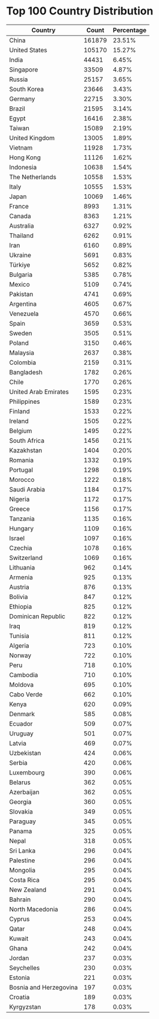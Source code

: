 # Top 100 Country Distribution
| Country | Count | Percentage |
|----|----|----|
| China | 161879 | 23.51% |
| United States | 105170 | 15.27% |
| India | 44431 | 6.45% |
| Singapore | 33509 | 4.87% |
| Russia | 25157 | 3.65% |
| South Korea | 23646 | 3.43% |
| Germany | 22715 | 3.30% |
| Brazil | 21595 | 3.14% |
| Egypt | 16416 | 2.38% |
| Taiwan | 15089 | 2.19% |
| United Kingdom | 13005 | 1.89% |
| Vietnam | 11928 | 1.73% |
| Hong Kong | 11126 | 1.62% |
| Indonesia | 10638 | 1.54% |
| The Netherlands | 10558 | 1.53% |
| Italy | 10555 | 1.53% |
| Japan | 10069 | 1.46% |
| France | 8993 | 1.31% |
| Canada | 8363 | 1.21% |
| Australia | 6327 | 0.92% |
| Thailand | 6262 | 0.91% |
| Iran | 6160 | 0.89% |
| Ukraine | 5691 | 0.83% |
| Türkiye | 5652 | 0.82% |
| Bulgaria | 5385 | 0.78% |
| Mexico | 5109 | 0.74% |
| Pakistan | 4741 | 0.69% |
| Argentina | 4605 | 0.67% |
| Venezuela | 4570 | 0.66% |
| Spain | 3659 | 0.53% |
| Sweden | 3505 | 0.51% |
| Poland | 3150 | 0.46% |
| Malaysia | 2637 | 0.38% |
| Colombia | 2159 | 0.31% |
| Bangladesh | 1782 | 0.26% |
| Chile | 1770 | 0.26% |
| United Arab Emirates | 1595 | 0.23% |
| Philippines | 1589 | 0.23% |
| Finland | 1533 | 0.22% |
| Ireland | 1505 | 0.22% |
| Belgium | 1495 | 0.22% |
| South Africa | 1456 | 0.21% |
| Kazakhstan | 1404 | 0.20% |
| Romania | 1332 | 0.19% |
| Portugal | 1298 | 0.19% |
| Morocco | 1222 | 0.18% |
| Saudi Arabia | 1184 | 0.17% |
| Nigeria | 1172 | 0.17% |
| Greece | 1156 | 0.17% |
| Tanzania | 1135 | 0.16% |
| Hungary | 1109 | 0.16% |
| Israel | 1097 | 0.16% |
| Czechia | 1078 | 0.16% |
| Switzerland | 1069 | 0.16% |
| Lithuania | 962 | 0.14% |
| Armenia | 925 | 0.13% |
| Austria | 876 | 0.13% |
| Bolivia | 847 | 0.12% |
| Ethiopia | 825 | 0.12% |
| Dominican Republic | 822 | 0.12% |
| Iraq | 819 | 0.12% |
| Tunisia | 811 | 0.12% |
| Algeria | 723 | 0.10% |
| Norway | 722 | 0.10% |
| Peru | 718 | 0.10% |
| Cambodia | 710 | 0.10% |
| Moldova | 695 | 0.10% |
| Cabo Verde | 662 | 0.10% |
| Kenya | 620 | 0.09% |
| Denmark | 585 | 0.08% |
| Ecuador | 509 | 0.07% |
| Uruguay | 501 | 0.07% |
| Latvia | 469 | 0.07% |
| Uzbekistan | 424 | 0.06% |
| Serbia | 420 | 0.06% |
| Luxembourg | 390 | 0.06% |
| Belarus | 362 | 0.05% |
| Azerbaijan | 362 | 0.05% |
| Georgia | 360 | 0.05% |
| Slovakia | 349 | 0.05% |
| Paraguay | 345 | 0.05% |
| Panama | 325 | 0.05% |
| Nepal | 318 | 0.05% |
| Sri Lanka | 296 | 0.04% |
| Palestine | 296 | 0.04% |
| Mongolia | 295 | 0.04% |
| Costa Rica | 295 | 0.04% |
| New Zealand | 291 | 0.04% |
| Bahrain | 290 | 0.04% |
| North Macedonia | 286 | 0.04% |
| Cyprus | 253 | 0.04% |
| Qatar | 248 | 0.04% |
| Kuwait | 243 | 0.04% |
| Ghana | 242 | 0.04% |
| Jordan | 237 | 0.03% |
| Seychelles | 230 | 0.03% |
| Estonia | 221 | 0.03% |
| Bosnia and Herzegovina | 197 | 0.03% |
| Croatia | 189 | 0.03% |
| Kyrgyzstan | 178 | 0.03% |
